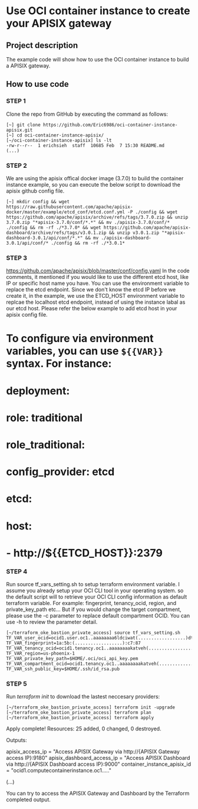 # Use OCI container instance to create your APISIX gateway

## Project description

The example code will show how to use the OCI container instance to build a APISIX gateway.

## How to use code

### STEP 1

Clone the repo from GitHub by executing the command as follows:

```
[~] git clone https://github.com/Eric6986/oci-container-instance-apisix.git
[~] cd oci-container-instance-apisix/
[~/oci-container-instance-apisix] ls -lt
-rw-r--r--  1 erichsieh  staff  10685 Feb  7 15:30 README.md
(...)
```

### STEP 2

We are using the apisix offical docker image (3.7.0) to build the container instance example, so you can execute the below script to download the apisix github config file. 

```
[~] mkdir config && wget https://raw.githubusercontent.com/apache/apisix-docker/master/example/etcd_conf/etcd.conf.yml -P ./config && wget https://github.com/apache/apisix/archive/refs/tags/3.7.0.zip && unzip 3.7.0.zip "*apisix-3.7.0/conf/*.*" && mv ./apisix-3.7.0/conf/* ./config && rm -rf ./*3.7.0* && wget https://github.com/apache/apisix-dashboard/archive/refs/tags/v3.0.1.zip && unzip v3.0.1.zip "*apisix-dashboard-3.0.1/api/conf/*.*" && mv ./apisix-dashboard-3.0.1/api/conf/* ./config && rm -rf ./*3.0.1*
```

### STEP 3

https://github.com/apache/apisix/blob/master/conf/config.yaml
In the code comments, it mentioned if you would like to use the different etcd host, like IP or specific host name you have. You can use the environment variable to replace the etcd endpoint. Since we don't know the etcd IP before we create it, in the example, we use the ETCD_HOST environment variable to replcae the localhost etcd endpoint, instead of using the instance labal as our etcd host. Please refer the below example to add etcd host in your apisix config file.

# To configure via environment variables, you can use `${{VAR}}` syntax. For instance:
#
# deployment:
#   role: traditional
#   role_traditional:
#     config_provider: etcd
#   etcd:
#     host:
#       - http://${{ETCD_HOST}}:2379


### STEP 4

Run source tf_vars_setting.sh to setup terraform environment variable.  I assume you already setup your OCI CLI tool in your operating system. so the default script will to retrieve your OCI CLI config information as default terraform variable. For example: fingerprint, tenancy_ocid, region, and private_key_path etc... But if you would change the target compartment, please use the -c parameter to replace default compartment OCID. 
You can use -h to review the parameter detail.

```
[~/terraform_oke_bastion_private_access] source tf_vars_setting.sh
TF_VAR_user_ocid=ocid1.user.oc1..aaaaaaaa6ldciwat(..................)dtwwa2guxbwvq
TF_VAR_fingerprint=1a:5b:(..................):c7:87
TF_VAR_tenancy_ocid=ocid1.tenancy.oc1..aaaaaaaakatveh(..................)c6gwlw52nvtq
TF_VAR_region=us-phoenix-1
TF_VAR_private_key_path=$HOME/.oci/oci_api_key.pem
TF_VAR_compartment_ocid=ocid1.tenancy.oc1..aaaaaaaakatveh(..................)c6gwlw52nvtq
TF_VAR_ssh_public_key=$HOME/.ssh/id_rsa.pub
```

### STEP 5

Run *terraform init* to download the lastest neccesary providers:

```
[~/terraform_oke_bastion_private_access] terraform init -upgrade
[~/terraform_oke_bastion_private_access] terraform plan
[~/terraform_oke_bastion_private_access] terraform apply
```

Apply complete! Resources: 25 added, 0 changed, 0 destroyed.

Outputs:

apisix_access_ip = "Access APISIX Gateway via http://{APISIX Gateway access IP}:9180"
apisix_dashboard_access_ip = "Access APISIX Dashboard via http://{APISIX Dashboard access IP}:9000"
container_instance_apisix_id = "ocid1.computecontainerinstance.oc1....."

(...)

You can try to access the APISIX Gateway and Dashboard by the Terraform completed output. 


